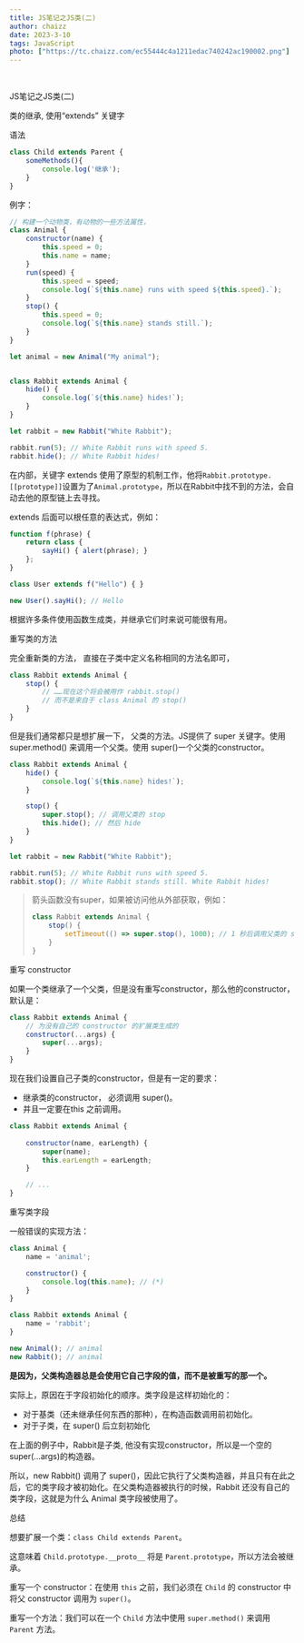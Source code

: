 ```yaml
---
title: JS笔记之JS类(二)
author: chaizz
date: 2023-3-10
tags: JavaScript
photo: ["https://tc.chaizz.com/ec55444c4a1211edac740242ac190002.png"]
---
```


​         

<!--more-->

JS笔记之JS类(二)

类的继承, 使用“extends” 关键字

语法

```js
class Child extends Parent {
    someMethods(){
        console.log('继承');
    }
}
```

例字：

```js
// 构建一个动物类，有动物的一些方法属性，
class Animal {
    constructor(name) {
        this.speed = 0;
        this.name = name;
    }
    run(speed) {
        this.speed = speed;
        console.log(`${this.name} runs with speed ${this.speed}.`);
    }
    stop() {
        this.speed = 0;
        console.log(`${this.name} stands still.`);
    }
}

let animal = new Animal("My animal");


class Rabbit extends Animal {
    hide() {
        console.log(`${this.name} hides!`);
    }
}

let rabbit = new Rabbit("White Rabbit");

rabbit.run(5); // White Rabbit runs with speed 5.
rabbit.hide(); // White Rabbit hides!
```



在内部，关键字 extends 使用了原型的机制工作，他将`Rabbit.prototype.[[prototype]]`设置为了`Animal.prototype`，所以在Rabbit中找不到的方法，会自动去他的原型链上去寻找。

extends 后面可以根任意的表达式，例如：

```js
function f(phrase) {
    return class {
        sayHi() { alert(phrase); }
    };
}

class User extends f("Hello") { }

new User().sayHi(); // Hello
```

根据许多条件使用函数生成类，并继承它们时来说可能很有用。

重写类的方法

完全重新类的方法， 直接在子类中定义名称相同的方法名即可，

```js
class Rabbit extends Animal {
    stop() {
        // ……现在这个将会被用作 rabbit.stop()
        // 而不是来自于 class Animal 的 stop()
    }
}
```

但是我们通常都只是想扩展一下， 父类的方法。JS提供了 super 关键字。使用 super.method() 来调用一个父类。使用 super()一个父类的constructor。

```js
class Rabbit extends Animal {
    hide() {
        console.log(`${this.name} hides!`);
    }

    stop() {
        super.stop(); // 调用父类的 stop
        this.hide(); // 然后 hide
    }
}

let rabbit = new Rabbit("White Rabbit");

rabbit.run(5); // White Rabbit runs with speed 5.
rabbit.stop(); // White Rabbit stands still. White Rabbit hides!
```



> 箭头函数没有super，如果被访问他从外部获取，例如：
>
> ```js
> class Rabbit extends Animal {
>     stop() {
>         setTimeout(() => super.stop(), 1000); // 1 秒后调用父类的 stop
>     }
> }
> ```

重写 constructor

如果一个类继承了一个父类，但是没有重写constructor，那么他的constructor，默认是：

```js
class Rabbit extends Animal {
    // 为没有自己的 constructor 的扩展类生成的
    constructor(...args) {
        super(...args);
    }
}
```

现在我们设置自己子类的constructor，但是有一定的要求：

- 继承类的constructor， 必须调用 super()。
- 并且一定要在this 之前调用。

```js
class Rabbit extends Animal {
	
    constructor(name, earLength) {
        super(name);
        this.earLength = earLength;
    }

    // ...
}
```



重写类字段

一般错误的实现方法：

```js
class Animal {
    name = 'animal';

    constructor() {
        console.log(this.name); // (*)
    }
}

class Rabbit extends Animal {
    name = 'rabbit';
}

new Animal(); // animal
new Rabbit(); // animal
```

**是因为，父类构造器总是会使用它自己字段的值，而不是被重写的那一个。**

实际上，原因在于字段初始化的顺序。类字段是这样初始化的：

- 对于基类（还未继承任何东西的那种），在构造函数调用前初始化。
- 对于子类，在 super() 后立刻初始化

在上面的例子中，Rabbit是子类, 他没有实现constructor，所以是一个空的 super(...args)的构造器。

所以，new Rabbit() 调用了 super()，因此它执行了父类构造器，并且只有在此之后，它的类字段才被初始化。在父类构造器被执行的时候，Rabbit 还没有自己的类字段，这就是为什么 Animal 类字段被使用了。



总结

想要扩展一个类：`class Child extends Parent`。

这意味着 `Child.prototype.__proto__` 将是 `Parent.prototype`，所以方法会被继承。

重写一个 constructor：在使用 `this` 之前，我们必须在 `Child` 的 constructor 中将父 constructor 调用为 `super()`。

重写一个方法：我们可以在一个 `Child` 方法中使用 `super.method()` 来调用 `Parent` 方法。
